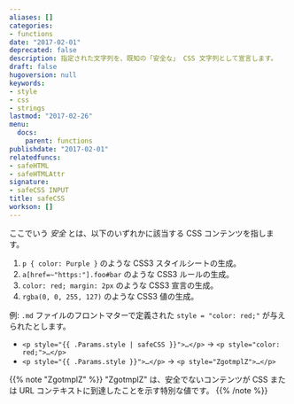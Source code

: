 ```yaml
---
aliases: []
categories:
- functions
date: "2017-02-01"
deprecated: false
description: 指定された文字列を、既知の「安全な」 CSS 文字列として宣言します。
draft: false
hugoversion: null
keywords:
- style
- css
- strings
lastmod: "2017-02-26"
menu:
  docs:
    parent: functions
publishdate: "2017-02-01"
relatedfuncs:
- safeHTML
- safeHTMLAttr
signature:
- safeCSS INPUT
title: safeCSS
workson: []
---
```


ここでいう *安全* とは、以下のいずれかに該当する CSS コンテンツを指します。

1. `p { color: Purple }` のような CSS3 スタイルシートの生成。
2. `a[href=~"https:"].foo#bar` のような CSS3 ルールの生成。
3. `color: red; margin: 2px` のような CSS3 宣言の生成。
4. `rgba(0, 0, 255, 127)` のような CSS3 値の生成。

例: `.md` ファイルのフロントマターで定義された `style = "color: red;"` が与えられたとします。

* <span class="good">`<p style="{{ .Params.style | safeCSS }}">…</p>` &rarr; `<p style="color: red;">…</p>`</span>
* <span class="bad">`<p style="{{ .Params.style }}">…</p>` &rarr; `<p style="ZgotmplZ">…</p>`</span>

{{% note "ZgotmplZ" %}}
"ZgotmplZ" は、安全でないコンテンツが CSS または URL コンテキストに到達したことを示す特別な値です。
{{% /note %}}
